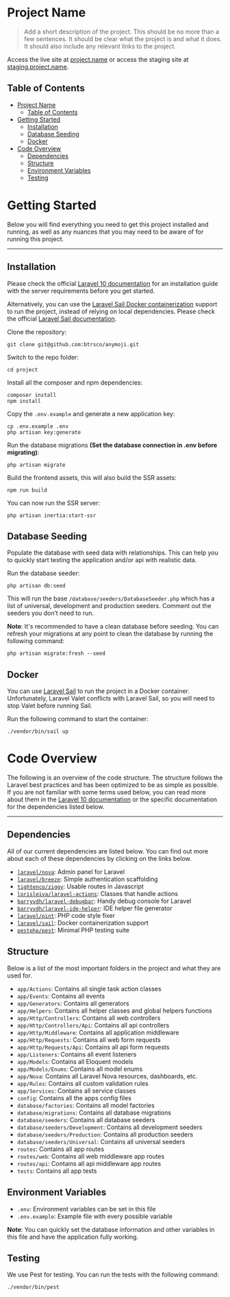 # Project Name

> Add a short description of the project. This should be no more than a few
> sentences. It should be clear what the project is and what it does. It should
> also include any relevant links to the project.

Access the live site at [project.name](https://project.name) or access the staging
site at [staging.project.name](https://staging.project.name).

## Table of Contents

<!-- TOC -->
* [Project Name](#project-name)
  * [Table of Contents](#table-of-contents)
* [Getting Started](#getting-started)
  * [Installation](#installation)
  * [Database Seeding](#database-seeding)
  * [Docker](#docker)
* [Code Overview](#code-overview)
  * [Dependencies](#dependencies)
  * [Structure](#structure)
  * [Environment Variables](#environment-variables)
  * [Testing](#testing)
<!-- TOC -->

# Getting Started

Below you will find everything you need to get this project installed and
running, as well as any nuances that you may need to be aware of for running
this project.

---

## Installation

Please check the official
[Laravel 10 documentation](laravel-docs) for an installation
guide with the server requirements before you get started.

Alternatively, you can use the [Laravel Sail Docker containerization](#docker)
support to run the project, instead of relying on local dependencies. Please
check the official
[Laravel Sail documentation](sail-docs).

Clone the repository:

```shell
git clone git@github.com:btrsco/anymoji.git
```

Switch to the repo folder:

```shell
cd project
```

Install all the composer and npm dependencies:

```shell
composer install
npm install
```

Copy the `.env.example` and generate a new application key:

```shell
cp .env.example .env
php artisan key:generate
```

Run the database migrations **(Set the database connection in .env before
migrating)**:

```shell
php artisan migrate
```

Build the frontend assets, this will also build the SSR assets:

```shell
npm run build
```

You can now run the SSR server:

```shell
php artisan inertia:start-ssr
```

## Database Seeding

Populate the database with seed data with relationships. This can help you to
quickly start testing the application and/or api with realistic data.

Run the database seeder:

```shell
php artisan db:seed
```

This will run the base `/database/seeders/DatabaseSeeder.php` which has a list
of universal, development and production seeders. Comment out the seeders you
don’t need to run.

**Note**: It's recommended to have a clean database before seeding. You can
refresh your migrations at any point to clean the database by running the
following command:

```shell
php artisan migrate:fresh --seed
```

## Docker

You can use [Laravel Sail](sail-docs) to run the project in a Docker container.
Unfortunately, Laravel Valet conflicts with Laravel Sail, so you will need to
stop Valet before running Sail.

Run the following command to start the container:

```shell
./vendor/bin/sail up
```

# Code Overview

The following is an overview of the code structure. The structure follows the
Laravel best practices and has been optimized to be as simple as possible. If
you are not familiar with some terms used below, you can read more about them
in the [Laravel 10 documentation](laravel-docs) or the
specific documentation for the dependencies listed below.

---

## Dependencies

All of our current dependencies are listed below. You can find out more about
each of these dependencies by clicking on the links below.

- [`laravel/nova`](nova-docs): Admin panel for Laravel
- [`laravel/breeze`](breeze-docs): Simple authentication scaffolding
- [`tightenco/ziggy`](ziggy-docs): Usable routes in Javascript
- [`lorisleiva/laravel-actions`](actions-docs): Classes that handle actions
- [`barryvdh/laravel-debugbar`](debugbar-docs): Handy debug console for Laravel
- [`barryvdh/laravel-ide-helper`](ide-helper-docs): IDE helper file generator
- [`laravel/pint`](pint-docs): PHP code style fixer
- [`laravel/sail`](sail-docs): Docker containerization support
- [`pestphp/pest`](pest-docs): Minimal PHP testing
  suite

## Structure

Below is a list of the most important folders in the project and what they are
used for.

- `app/Actions`: Contains all single task action classes
- `app/Events`: Contains all events
- `app/Generators`: Contains all generators
- `app/Helpers`: Contains all helper classes and global helpers functions
- `app/Http/Controllers`: Contains all web controllers
- `app/Http/Controllers/Api`: Contains all api controllers
- `app/Http/Middleware`: Contains all application middleware
- `app/Http/Requests`: Contains all web form requests
- `app/Http/Requests/Api`: Contains all api form requests
- `app/Listeners`: Contains all event listeners
- `app/Models`: Contains all Eloquent models
- `app/Models/Enums`: Contains all model enums
- `app/Nova`: Contains all Laravel Nova resources, dashboards, etc.
- `app/Rules`: Contains all custom validation rules
- `app/Services`: Contains all service classes
- `config`: Contains all the apps config files
- `database/factories`: Contains all model factories
- `database/migrations`: Contains all database migrations
- `database/seeders`: Contains all database seeders
- `database/seeders/Development`: Contains all development seeders
- `database/seeders/Production`: Contains all production seeders
- `database/seeders/Universal`: Contains all universal seeders
- `routes`: Contains all app routes
- `routes/web`: Contains all web middleware app routes
- `routes/api`: Contains all api middleware app routes
- `tests`: Contains all app tests

## Environment Variables

- `.env`: Environment variables can be set in this file
- `.env.example`: Example file with every possible variable

**Note**: You can quickly set the database information and other variables in
this file and have the application fully working.

## Testing

We use Pest for testing. You can run the tests with the following command:

```shell
./vendor/bin/pest
```

[actions-docs]: https://laravelactions.com/
[breeze-docs]: https://laravel.com/docs/10.x/starter-kits#laravel-breeze
[debugbar-docs]: https://github.com/barryvdh/laravel-debugbar
[ide-helper-docs]: https://github.com/barryvdh/laravel-ide-helper
[laravel-docs]: https://laravel.com/docs/10.x
[nova-docs]: https://nova.laravel.com/docs/4.0/installation.html
[pest-docs]: https://pestphp.com/docs/installation
[pint-docs]: https://laravel.com/docs/10.x/pint
[sail-docs]: https://laravel.com/docs/10.x/sail
[ziggy-docs]: https://github.com/tighten/ziggy